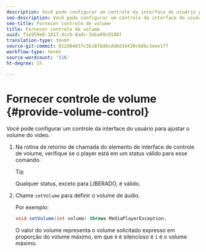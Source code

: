 ```yaml
---
description: Você pode configurar um controle da interface do usuário para ajustar o volume do vídeo.
seo-description: Você pode configurar um controle da interface do usuário para ajustar o volume do vídeo.
seo-title: Fornecer controle de volume
title: Fornecer controle de volume
uuid: f1e959e0-1817-4ccb-8adc-3eba09c91887
translation-type: tm+mt
source-git-commit: 812d04037c3b18f8d8cdd0d18430c686c3eee1ff
workflow-type: tm+mt
source-wordcount: '116'
ht-degree: 1%

---
```



# Fornecer controle de volume {#provide-volume-control}

Você pode configurar um controle da interface do usuário para ajustar o volume do vídeo.

1. Na rotina de retorno de chamada do elemento de interface de controle de volume, verifique se o player está em um status válido para esse comando.

   >[!TIP]
   >
   >Qualquer status, exceto para LIBERADO, é válido.

1. Chame `setVolume` para definir o volume de áudio.

   Por exemplo:

   ```java
   void setVolume(int volume) throws MediaPlayerException;
   ```

   O valor do volume representa o volume solicitado expresso em proporção do volume máximo, em que `0` é silencioso e `1` é o volume máximo.

